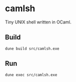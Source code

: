 # camlsh

Tiny UNIX shell written in OCaml.

## Build

```
dune build src/camlsh.exe
```

## Run

```
dune exec src/camlsh.exe
```

